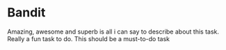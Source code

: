 # Bandit
Amazing, awesome and superb is all i can say to describe about this task. Really a fun task to do. This should be a must-to-do task

